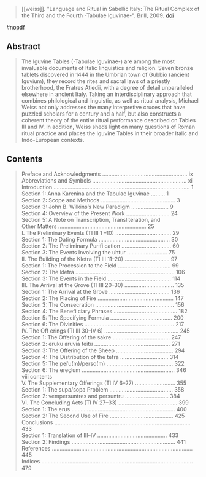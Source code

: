 > [[weiss]]. "Language and Ritual in Sabellic Italy: The Ritual Complex of the Third and the Fourth -Tabulae Iguvinae-". Brill, 2009. [doi](https://doi.org/10.1163/9789047440253)

#nopdf 


## Abstract
> The Iguvine Tables (-Tabulae Iguvinae-) are among the most invaluable documents of Italic linguistics and religion. Seven bronze tablets discovered in 1444 in the Umbrian town of Gubbio (ancient Iguvium), they record the rites and sacral laws of a priestly brotherhood, the Fratres Atiedii, with a degree of detail unparalleled elsewhere in ancient Italy. Taking an interdisciplinary approach that combines philological and linguistic, as well as ritual analysis, Michael Weiss not only addresses the many interpretive cruces that have puzzled scholars for a century and a half, but also constructs a coherent theory of the entire ritual performance described on Tables III and IV. In addition, Weiss sheds light on many questions of Roman ritual practice and places the Iguvine Tables in their broader Italic and Indo-European contexts.

## Contents
> Preface and Acknowledgments ....................................................... ix  
Abbreviations and Symbols ............................................................. xi  
Introduction ........................................................................................ 1  
Section 1: Anna Karenina and the Tabulae Iguvinae ......... 1  
Section 2: Scope and Methods ................................................ 3  
Section 3: John B. Wilkins’s New Paradigm ........................ 9  
Section 4: Overview of the Present Work ............................ 24  
Section 5: A Note on Transcription, Transliteration, and  
Other Matters ......................................................... 25  
I. The Preliminary Events (TI III 1 –10) .................................... 29  
Section 1: The Dating Formula .............................................. 30  
Section 2: The Preliminary Purifi cation ................................ 60  
Section 3: The Events Involving the uhtur .......................... 75  
II. The Building of the Kletra (TI III 11–20) ............................. 97  
Section 1: The Procession to the Field .................................. 99  
Section 2: The kletra ................................................................ 106  
Section 3: The Events in the Field ......................................... 114  
III. The Arrival at the Grove (TI III 20–30) ................................ 135  
Section 1: The Arrival at the Grove ....................................... 136  
Section 2: The Placing of Fire ................................................. 147  
Section 3: The Consecration ................................................... 156  
Section 4: The Benefi ciary Phrases ......................................... 182  
Section 5: The Specifying Formula ........................................ 200  
Section 6: The Divinities .......................................................... 217  
IV. The Off erings (TI III 30–IV 6) ................................................ 245  
Section 1: The Offering of the sakre ..................................... 247  
Section 2: eruku aruvia feitu ................................................. 271  
Section 3: The Offering of the Sheep ..................................... 294  
Section 4: The Distribution of the tefra ............................... 314  
Section 5: The peřu(m)/perso(m) ........................................... 322  
Section 6: The ereçlum ............................................................ 346  
viii contents  
V. The Supplementary Offerings (TI IV 6–27) .......................... 355  
Section 1: The supa/sopa Problem ......................................... 358  
Section 2: vempersuntres and persuntru ............................ 384  
VI. The Concluding Acts (TI IV 27–33) ...................................... 399  
Section 1: The erus ................................................................... 400  
Section 2: The Second Use of Fire ......................................... 425  
Conclusions ........................................................................................ 433  
Section 1: Translation of III–IV ............................................. 433  
Section 2: Findings ................................................................... 441  
References ........................................................................................... 445  
Indices .................................................................................................. 479